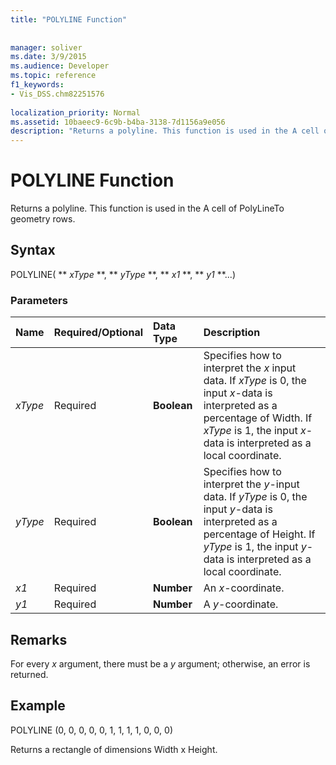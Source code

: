 ```yaml
---
title: "POLYLINE Function"
 
 
manager: soliver
ms.date: 3/9/2015
ms.audience: Developer
ms.topic: reference
f1_keywords:
- Vis_DSS.chm82251576
 
localization_priority: Normal
ms.assetid: 10baeec9-6c9b-b4ba-3138-7d1156a9e056
description: "Returns a polyline. This function is used in the A cell of PolyLineTo geometry rows."
---
```


# POLYLINE Function

Returns a polyline. This function is used in the A cell of PolyLineTo geometry rows. 
  
## Syntax

POLYLINE( ** *xType* **, ** *yType* **, ** *x1* **, ** *y1* **...) 
  
### Parameters

|**Name**|**Required/Optional**|**Data Type**|**Description**|
|:-----|:-----|:-----|:-----|
| _xType_ <br/> |Required  <br/> |**Boolean** <br/> |Specifies how to interpret the  _x_ input data. If  _xType_ is 0, the input  _x_-data is interpreted as a percentage of Width. If  _xType_ is 1, the input  _x_-data is interpreted as a local coordinate.  <br/> |
| _yType_ <br/> |Required  <br/> |**Boolean** <br/> |Specifies how to interpret the  _y_-input data. If  _yType_ is 0, the input  _y_-data is interpreted as a percentage of Height. If  _yType_ is 1, the input  _y_-data is interpreted as a local coordinate.  <br/> |
| _x1_ <br/> |Required  <br/> |**Number** <br/> | An  _x_-coordinate.  <br/> |
| _y1_ <br/> |Required  <br/> |**Number** <br/> |A  _y_-coordinate.  <br/> |
   
## Remarks

For every  *x*  argument, there must be a  *y*  argument; otherwise, an error is returned. 
  
## Example

POLYLINE (0, 0, 0, 0, 0, 1, 1, 1, 1, 0, 0, 0) 
  
Returns a rectangle of dimensions Width x Height. 
  

